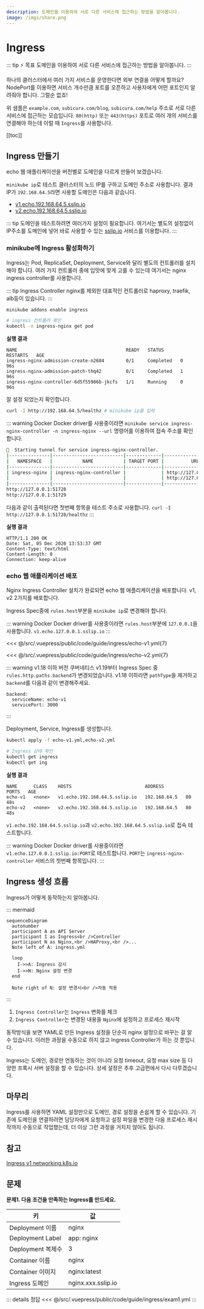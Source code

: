 ```yaml
---
description: 도메인을 이용하여 서로 다른 서비스에 접근하는 방법을 알아봅니다.
image: /imgs/share.png
---
```


# Ingress

::: tip ⚡️ 목표
도메인을 이용하여 서로 다른 서비스에 접근하는 방법을 알아봅니다.
:::

하나의 클러스터에서 여러 가지 서비스를 운영한다면 외부 연결을 어떻게 할까요? NodePort를 이용하면 서비스 개수만큼 포트를 오픈하고 사용자에게 어떤 포트인지 알려줘야 합니다. 그럴순 없죠!

<custom-image src="/imgs/guide/ingress/ingress.png" alt="ingress" />

위 샘플은 `example.com`, `subicura.com/blog`, `subicura.com/help` 주소로 서로 다른 서비스에 접근하는 모습입니다. `80(http)` 또는 `443(https)` 포트로 여러 개의 서비스를 연결해야 하는데 이럴 때 `Ingress`를 사용합니다.

[[toc]]

## Ingress 만들기

echo 웹 애플리케이션을 버전별로 도메인을 다르게 만들어 보겠습니다.

`minikube ip`로 테스트 클러스터의 노드 IP를 구하고 도메인 주소로 사용합니다. 결과 IP가 `192.168.64.5`라면 사용할 도메인은 다음과 같습니다.

- [v1.echo.192.168.64.5.sslip.io](http://v1.echo.192.168.64.5.sslip.io)
- [v2.echo.192.168.64.5.sslip.io](http://v2.echo.192.168.64.5.sslip.io)

::: tip
도메인을 테스트하려면 여러가지 설정이 필요합니다. 여기서는 별도의 설정없이 IP주소를 도메인에 넣어 바로 사용할 수 있는 [sslip.io](https://sslip.io) 서비스를 이용합니다.
:::

### minikube에 Ingress 활성화하기

Ingress는 Pod, ReplicaSet, Deployment, Service와 달리 별도의 컨트롤러를 설치해야 합니다. 여러 가지 컨트롤러 중에 입맛에 맞게 고를 수 있는데 여기서는 nginx ingress controller를 사용합니다.

::: tip Ingress Controller
nginx를 제외한 대표적인 컨트롤러로 haproxy, traefik, alb등이 있습니다.
:::

```sh
minikube addons enable ingress

# ingress 컨트롤러 확인
kubectl -n ingress-nginx get pod
```

**실행 결과**

```{2-4}
NAME                                        READY   STATUS      RESTARTS   AGE
ingress-nginx-admission-create-n2684        0/1     Completed   0          96s
ingress-nginx-admission-patch-thq42         0/1     Completed   1          96s
ingress-nginx-controller-6d5f55986b-jkcfs   1/1     Running     0          96s
```

잘 설정 되었는지 확인합니다.

```sh
curl -I http://192.168.64.5/healthz # minikube ip를 입력
```

::: warning Docker
Docker driver를 사용중이라면 `minikube service ingress-nginx-controller -n ingress-nginx --url` 명령어를 이용하여 접속 주소를 확인합니다.

```sh
🏃  Starting tunnel for service ingress-nginx-controller.
|---------------|--------------------------|-------------|------------------------|
|   NAMESPACE   |           NAME           | TARGET PORT |          URL           |
|---------------|--------------------------|-------------|------------------------|
| ingress-nginx | ingress-nginx-controller |             | http://127.0.0.1:51728 |
|               |                          |             | http://127.0.0.1:51729 |
|---------------|--------------------------|-------------|------------------------|
http://127.0.0.1:51728
http://127.0.0.1:51729
```

다음과 같이 출력된다면 첫번째 항목을 테스트 주소로 사용합니다. `curl -I http://127.0.0.1:51728/healthz`
:::

**실행 결과**

```
HTTP/1.1 200 OK
Date: Sat, 05 Dec 2020 13:53:37 GMT
Content-Type: text/html
Content-Length: 0
Connection: keep-alive
```

### echo 웹 애플리케이션 배포

Nginx Ingress Controller 설치가 완료되면 echo 웹 애플리케이션을 배포합니다. v1, v2 2가지를 배포합니다.

Ingress Spec중에 `rules.host`부분을 `minikube ip`로 변경해야 합니다.

::: warning Docker
Docker driver를 사용중이라면 `rules.host`부분에 `127.0.0.1`을 사용합니다. `v1.echo.127.0.0.1.sslip.io`
:::

<<< @/src/.vuepress/public/code/guide/ingress/echo-v1.yml{7}
<code-link link="guide/ingress/echo-v1.yml"/>

<<< @/src/.vuepress/public/code/guide/ingress/echo-v2.yml{7}
<code-link link="guide/ingress/echo-v2.yml"/>

::: warning v1.18 이하 버전
쿠버네티스 v1.19부터 Ingress Spec 중 `rules.http.paths.backend`가 변경되었습니다. v1.18 이하라면 `pathType`을 제거하고 `backend`를 다음과 같이 변경해주세요.

```
backend:
  serviceName: echo-v1
  servicePort: 3000
```

:::

Deployment, Service, Ingress를 생성합니다.

```sh
kubectl apply -f echo-v1.yml,echo-v2.yml

# Ingress 상태 확인
kubectl get ingress
kubectl get ing
```

**실행 결과**

```{2,3}
NAME      CLASS    HOSTS                           ADDRESS        PORTS   AGE
echo-v1   <none>   v1.echo.192.168.64.5.sslip.io   192.168.64.5   80      48s
echo-v2   <none>   v2.echo.192.168.64.5.sslip.io   192.168.64.5   80      48s
```

`v1.echo.192.168.64.5.sslip.io`과 `v2.echo.192.168.64.5.sslip.io`로 접속 테스트합니다.

::: warning Docker
Docker driver를 사용중이라면 `v1.echo.127.0.0.1.sslip.io:PORT`로 테스트합니다. `PORT`는 `ingress-nginx-controller` 서비스의 첫번째 항목입니다.
:::

## Ingress 생성 흐름

Ingress가 어떻게 동작하는지 알아봅니다.

::: mermaid

```mermaid
sequenceDiagram
  autonumber
  participant A as API Server
  participant I as Ingress<br />Controller
  participant N as Nginx,<br />HAProxy,<br />...
  Note left of A: ingress.yml

  loop
    I->>A: Ingress 감시
    I->>N: Nginx 설정 변경
  end

  Note right of N: 설정 변경시<br />자동 적용
```

:::

1. `Ingress Controller`는 `Ingress` 변화를 체크
2. `Ingress Controller`는 변경된 내용을 `Nginx`에 설정하고 프로세스 재시작

동작방식을 보면 YAML로 만든 Ingress 설정을 단순히 nginx 설정으로 바꾸는 걸 알 수 있습니다. 이러한 과정을 수동으로 하지 않고 Ingress Controller가 하는 것 뿐입니다.

Ingress는 도메인, 경로만 연동하는 것이 아니라 요청 timeout, 요청 max size 등 다양한 프록시 서버 설정을 할 수 있습니다. 상세 설정은 추후 고급편에서 다시 다루겠습니다.

## 마무리

Ingress를 사용하면 YAML 설정만으로 도메인, 경로 설정을 손쉽게 할 수 있습니다. 기존에 도메인을 연결하려면 담당자에게 요청하고 설정 파일을 변경한 다음 프로세스 재시작까지 수동으로 작업했는데, 더 이상 그런 과정을 거치지 않아도 됩니다.

## 참고

[Ingress v1 networking.k8s.io](https://kubernetes.io/docs/reference/generated/kubernetes-api/v1.20/#ingress-v1-networking-k8s-io)

## 문제

**문제1. 다음 조건을 만족하는 Ingress를 만드세요.**

| 키                | 값                 |
| ----------------- | ------------------ |
| Deployment 이름   | nginx              |
| Deployment Label  | app: nginx         |
| Deployment 복제수 | 3                  |
| Container 이름    | nginx              |
| Container 이미지  | nginx:latest       |
| Ingress 도메인    | nginx.xxx.sslip.io |

::: details 정답
<<< @/src/.vuepress/public/code/guide/ingress/exam1.yml
<code-link link="guide/ingress/exam1.yml"/>
:::
